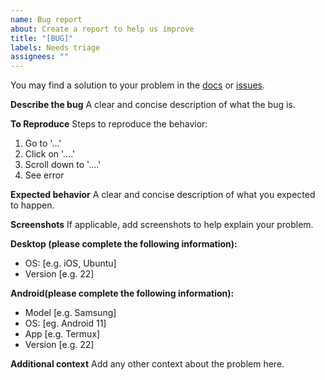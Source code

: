 ```yaml
---
name: Bug report
about: Create a report to help us improve
title: "[BUG]"
labels: Needs triage
assignees: ""
---
```


You may find a solution to your problem in the [docs](https://quo.readthedocs.io) or [issues](https://github.com/scalabli/quo/issues).

**Describe the bug**
A clear and concise description of what the bug is.

**To Reproduce**
Steps to reproduce the behavior:
1. Go to '...'
2. Click on '....'
3. Scroll down to '....'
4. See error

**Expected behavior**
A clear and concise description of what you expected to happen.

**Screenshots**
If applicable, add screenshots to help explain your problem.

**Desktop (please complete the following information):**
 - OS: [e.g. iOS, Ubuntu]
 - Version [e.g. 22]

**Android(please complete the following information):**
 - Model [e.g. Samsung]
 - OS: [eg. Android 11]
 - App [e.g. Termux]
 - Version [e.g. 22]

**Additional context**
Add any other context about the problem here.

